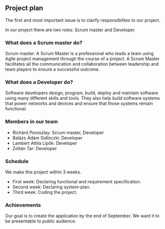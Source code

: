 ## Project plan

The first and most important issue is to clarify responsibilites to our project.

In our project there are two roles: Scrum master and Developer.

### What does a Scrum master do?

Scrum master: A Scrum Master is a professional who leads a team using Agile project management through the course of a project. A Scrum Master facilitates all the communication and collaboration between leadership and team players to ensure a successful outcome.

### What does a Developer do?

Software developers design, program, build, deploy and maintain software using many different skills and tools. They also help build software systems that power networks and devices and ensure that those systems remain functional.

### Members in our team

- Richárd Poroszlay: Scrum master, Developer
- Balázs Ádám Sidlóczki: Developer
- Lambert Attila Lipők: Developer
- Zoltán Tar: Developer

### Schedule

We make this project within 3 weeks.

- First week: Declaring functional and requirement specification.
- Second week: Declaring system-plan.
- Third week: Coding the project.

### Achievements

Our goal is to create the application by the end of September. We want it to be presentable to public audience.

